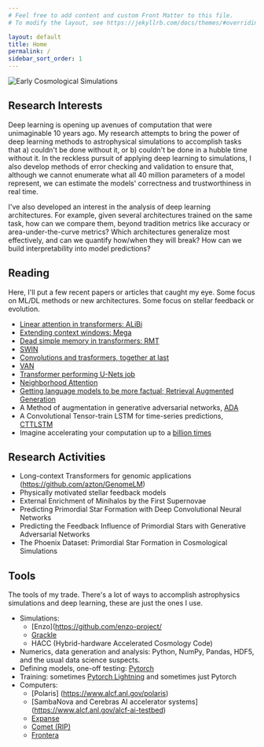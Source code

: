 ```yaml
---
# Feel free to add content and custom Front Matter to this file.
# To modify the layout, see https://jekyllrb.com/docs/themes/#overriding-theme-defaults

layout: default
title: Home
permalink: /
sidebar_sort_order: 1
---
```

![Early Cosmological Simulations](/assets/img/galgif.gif)
## Research Interests
Deep learning is opening up avenues of computation that were unimaginable 10 years ago.  My research attempts to bring the power of deep learning methods to astrophysical simulations to accomplish tasks that a) couldn't be done without it, or b) couldn't be done in a hubble time without it. In the reckless pursuit of applying deep learning to simulations, I also develop methods of error checking and validation to ensure that, although we cannot enumerate what all 40 million parameters of a model represent, we can estimate the models' correctness and trustworthiness in real time.  

I've also developed an interest in the analysis of deep learning architectures.  For example, given several architectures trained on the same task, how can we compare them, beyond tradition metrics like accuracy or area-under-the-curve metrics?  Which architectures generalize most effectively, and can we quantify how/when they will break?  How can we build interpretability into model predictions?  

## Reading
Here, I'll put a few recent papers or articles that caught my eye.  Some focus on ML/DL methods or new architectures.  Some focus on stellar feedback or evolution.

* [Linear attention in transformers: ALiBi](https://arxiv.org/abs/2108.12409)
* [Extending context windows: Mega](https://arxiv.org/abs/2209.10655)
* [Dead simple memory in transformers: RMT](https://arxiv.org/abs/2207.06881)
* [SWIN](https://arxiv.org/pdf/2111.09883.pdf)
* [Convolutions and trasformers, together at last](https://arxiv.org/pdf/2103.15808.pdf)
* [VAN](https://arxiv.org/pdf/2202.09741.pdf)
* [Transformer performing U-Nets job](https://arxiv.org/pdf/2112.01527.pdf)
* [Neighborhood Attention](https://arxiv.org/pdf/2204.07143.pdf)
* [Getting language models to be more factual; Retrieval Augmented Generation](https://arxiv.org/pdf/2005.11401.pdf)
* A Method of augmentation in generative adversarial networks, [ADA](https://nvlabs-fi-cdn.nvidia.com/stylegan2-ada/ada-paper.pdf)
* A Convolutional Tensor-train LSTM for time-series predictions, [CTTLSTM](https://sites.google.com/nvidia.com/conv-tt-lstm)
* Imagine accelerating your computation up to a [billion times](https://developer.nvidia.com/blog/using-ai-based-emulators-to-speed-up-simulations-by-billions-of-times/)


## Research Activities
* Long-context Transformers for genomic applications (https://github.com/azton/GenomeLM)
* Physically motivated stellar feedback models
* External Enrichment of Minihalos by the First Supernovae
* Predicting Primordial Star Formation with Deep Convolutional Neural Networks
* Predicting the Feedback Influence of Primordial Stars with Generative Adversarial Networks
* The Phoenix Dataset: Primordial Star Formation in Cosmological Simulations

## Tools
The tools of my trade.  There's a lot of ways to accomplish astrophysics simulations and deep learning, these are just the ones I use.
* Simulations: 
    * [Enzo](https://github.com/enzo-project/
    * [Grackle](https://grackle.readthedocs.io/en/latest)
    * HACC (Hybrid-hardware Accelerated Cosmology Code)
* Numerics, data generation and analysis: Python, NumPy, Pandas, HDF5, and the usual data science suspects.
* Defining models, one-off testing: [Pytorch](https://pytorch.org)
* Training: sometimes [Pytorch Lightning](https://www.pytorchlightning.ai) and sometimes just Pytorch
* Computers: 
  * [Polaris] (https://www.alcf.anl.gov/polaris)
  * [SambaNova and Cerebras AI accelerator systems] (https://www.alcf.anl.gov/alcf-ai-testbed) 
  * [Expanse](https://www.sdsc.edu/support/user_guides/expanse.html)
  * [Comet (RIP)](https://www.sdsc.edu/support/user_guides/comet.html) 
  * [Frontera](https://frontera-portal.tacc.utexas.edu/user-guide/intro) 